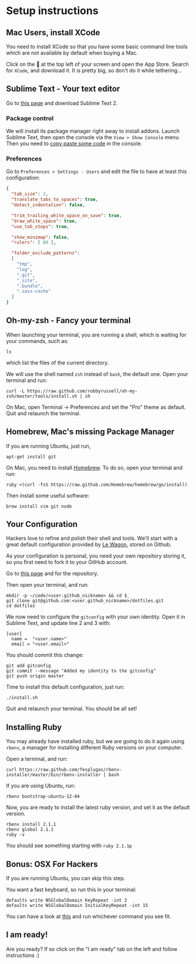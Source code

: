 # Setup instructions

## Mac Users, install XCode

You need to install XCode so that you have some basic command line tools which are not available by default when buying a Mac.

Click on the  at the top left of your screen and open the App Store. Search for `XCode`, and download it. It is pretty big, so don't do it while tethering...

## Sublime Text - Your text editor

Go to [this page](http://www.sublimetext.com/2) and download Sublime Text 2.

### Package control

We will install its package manager right away to install addons. Launch Sublime Text, then open the console via the `View > Show Console` menu. Then you need to [copy paste some code](https://sublime.wbond.net/installation#st2) in the console.

### Preferences

Go to `Preferences > Settings - Users` and edit the file to have at least this configuration:

```json
{
  "tab_size": 2,
  "translate_tabs_to_spaces": true,
  "detect_indentation": false,

  "trim_trailing_white_space_on_save": true,
  "draw_white_space": true,
  "use_tab_stops": true,

  "show_minimap": false,
  "rulers": [ 80 ],

  "folder_exclude_patterns":
  [
    "tmp",
    "log",
    ".git",
    "_site",
    ".bundle",
    ".sass-cache"
  ]
}
```

## Oh-my-zsh - Fancy your terminal

When launching your terminal, you are running a shell, which is waiting for your commands, such as:

```shell
ls
```

which list the files of the current directory.

We will use the shell named `zsh` instead of `bash`, the default one. Open your terminal and run:

```shell
curl -L https://raw.github.com/robbyrussell/oh-my-zsh/master/tools/install.sh | sh
```

On Mac, open Terminal -> Preferences and set the "Pro" theme as default. Quit and relaunch the terminal.

## Homebrew, Mac's missing Package Manager

If you are running Ubuntu, just run,

```shell
apt-get install git
```

On Mac, you need to install [Homebrew](http://brew.sh/). To do so, open your terminal and run:

```shell
ruby <(curl -fsS https://raw.github.com/Homebrew/homebrew/go/install)
```

Then install some useful software:

```shell
brew install vim git node
```

## Your Configuration

Hackers love to refine and polish their shell and tools. We'll start with a great default configuration provided by [Le Wagon](http://github.com/lewagon/dotfiles), stored on Github.

As your configuration is personal, you need your own repository storing it, so you first need to fork it to your GitHub account.

Go to [this page](https://github.com/lewagon/dotfiles/fork) and for the repository.

Then open your terminal, and run:

```shell
mkdir -p ~/code/<user.github_nickname> && cd $_
git clone git@github.com:<user.github_nickname>/dotfiles.git
cd dotfiles
```

We now need to configure the `gitconfig` with your own identity. Open it in Sublime Text, and update line 2 and 3 with:

```
[user]
  name =  "<user.name>"
  email = "<user.email>"
```

You should commit this change:

```shell
git add gitconfig
git commit --message "Added my identity to the gitconfig"
git push origin master
```

Time to install this default configuration, just run:

```shell
./install.sh
```

Quit and relaunch your terminal. You should be all set!

## Installing Ruby

You may already have installed ruby, but we are going to do it again using `rbenv`, a manager for installing different Ruby versions on your computer.

Open a terminal, and run:

```shell
curl https://raw.github.com/fesplugas/rbenv-installer/master/bin/rbenv-installer | bash
```

If you are using Ubuntu, run:

```shell
rbenv bootstrap-ubuntu-12-04
```

Now, you are ready to install the latest ruby version, and set it as the default version.

```shell
rbenv install 2.1.1
rbenv global 2.1.1
ruby -v
```

You should see something starting with `ruby 2.1.1p`

## Bonus: OSX For Hackers

If you are running Ubuntu, you can skip this step.

You want a fast keyboard, so run this in your terminal:

```shell
defaults write NSGlobalDomain KeyRepeat -int 2
defaults write NSGlobalDomain InitialKeyRepeat -int 15
```

You can have a look at [this](https://github.com/mathiasbynens/dotfiles/blob/master/.osx) and run whichever command you see fit.

## I am ready!

Are you ready? If so click on the "I am ready" tab on the left and follow instructions :)
